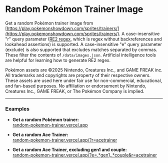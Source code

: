 # Random Pokémon Trainer Image

Get a random Pokémon trainer image from [https://play.pokemonshowdown.com/sprites/trainers/](https://play.pokemonshowdown.com/sprites/trainers/). A case-insensitive "r" query parameter ([RE2 regex](https://www.npmjs.com/package/re2), which is regex without backreferences and lookahead assertions) is supported. A case-insensitive "e" query parameter (exclude) is also supported that excludes matches separated by commas. These filter the contents of `/data/images.json`. Artificial intelligence tools are helpful for learning how to generate RE2 regex.

Pokémon assets are ©2025 Nintendo, Creatures Inc., and GAME FREAK inc.
All trademarks and copyrights are property of their respective owners.
These assets are used here under fair use for non-commercial, educational, and fan-based purposes.
No affiliation or endorsement by Nintendo, Creatures Inc., GAME FREAK, or The Pokémon Company is implied.

---

### Examples

- **Get a random Pokémon trainer:**  
  [random-pokemon-trainer.vercel.app](random-pokemon-trainer.vercel.app)

- **Get a random Ace Trainer:**  
  [random-pokemon-trainer.vercel.app/?r=acetrainer](random-pokemon-trainer.vercel.app?r=acetrainer)

- **Get a random Ace Trainer, excluding gen1 and couple:**  
  [random-pokemon-trainer.vercel.app/?e=.*gen1,.*couple&r=acetrainer](random-pokemon-trainer.vercel.app/?e=.*gen1,.*couple&r=acetrainer)